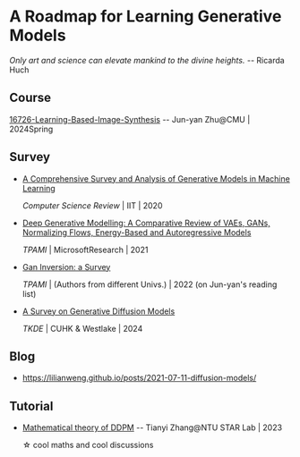 # A Roadmap for Learning Generative Models

_Only art and science can elevate mankind to the divine heights._ -- Ricarda Huch


## Course

[16726-Learning-Based-Image-Synthesis](https://learning-image-synthesis.github.io/sp24/schedule/)   -- Jun-yan Zhu@CMU | 2024Spring



## Survey

* [A Comprehensive Survey and Analysis of Generative Models in Machine Learning](https://www.sciencedirect.com/science/article/pii/S1574013720303853)

  *Computer Science Review* | IIT | 2020

* [Deep Generative Modelling: A Comparative Review of VAEs, GANs, Normalizing Flows, Energy-Based and Autoregressive Models](https://ieeexplore.ieee.org/stamp/stamp.jsp?tp=&arnumber=9555209)

  *TPAMI* | MicrosoftResearch | 2021

* [Gan Inversion: a Survey](https://arxiv.org/pdf/2101.05278.pdf)

  *TPAMI* | (Authors from different Univs.) | 2022 (on Jun-yan's reading list)

* [A Survey on Generative Diffusion Models]()

  *TKDE* | CUHK & Westlake | 2024



## Blog

* https://lilianweng.github.io/posts/2021-07-11-diffusion-models/


## Tutorial

* [Mathematical theory of DDPM](https://www.bilibili.com/video/BV1tT411a7Wr/?spm_id_from=333.999.0.0) -- Tianyi Zhang@NTU STAR Lab | 2023

  ☆ cool maths and cool discussions